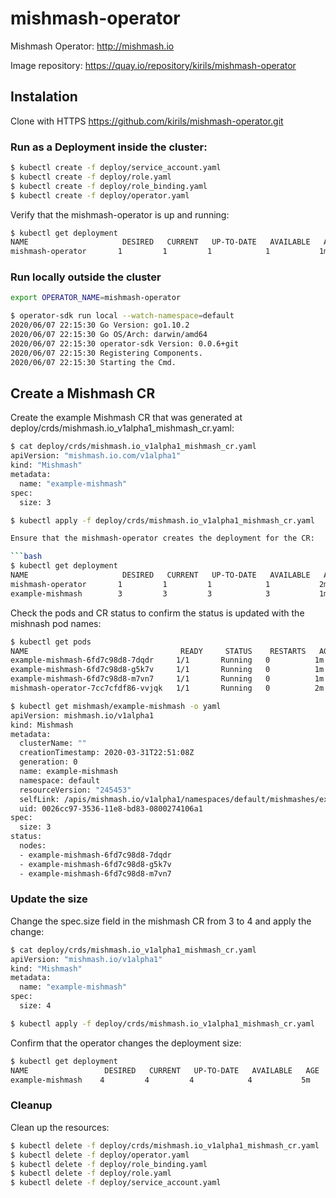 # mishmash-operator
Mishmash Operator: http://mishmash.io

Image repository: https://quay.io/repository/kirils/mishmash-operator

## Instalation

Clone with HTTPS
https://github.com/kirils/mishmash-operator.git

### Run as a Deployment inside the cluster:
```bash
$ kubectl create -f deploy/service_account.yaml
$ kubectl create -f deploy/role.yaml
$ kubectl create -f deploy/role_binding.yaml
$ kubectl create -f deploy/operator.yaml
```
Verify that the mishmash-operator is up and running:
```bash
$ kubectl get deployment
NAME                     DESIRED   CURRENT   UP-TO-DATE   AVAILABLE   AGE
mishmash-operator       1         1         1            1           1m
```
### Run locally outside the cluster
```bash
export OPERATOR_NAME=mishmash-operator
```

```bash
$ operator-sdk run local --watch-namespace=default
2020/06/07 22:15:30 Go Version: go1.10.2
2020/06/07 22:15:30 Go OS/Arch: darwin/amd64
2020/06/07 22:15:30 operator-sdk Version: 0.0.6+git
2020/06/07 22:15:30 Registering Components.
2020/06/07 22:15:30 Starting the Cmd.
```

## Create a Mishmash CR
Create the example Mishmash CR that was generated at deploy/crds/mishmash.io_v1alpha1_mishmash_cr.yaml:

```bash
$ cat deploy/crds/mishmash.io_v1alpha1_mishmash_cr.yaml
apiVersion: "mishmash.io.com/v1alpha1"
kind: "Mishmash"
metadata:
  name: "example-mishmash"
spec:
  size: 3
```

```bash
$ kubectl apply -f deploy/crds/mishmash.io_v1alpha1_mishmash_cr.yaml

Ensure that the mishmash-operator creates the deployment for the CR:

```bash
$ kubectl get deployment
NAME                     DESIRED   CURRENT   UP-TO-DATE   AVAILABLE   AGE
mishmash-operator       1         1         1            1           2m
example-mishmash        3         3         3            3           1m
```

Check the pods and CR status to confirm the status is updated with the mishnash pod names:

```bash
$ kubectl get pods
NAME                                  READY     STATUS    RESTARTS   AGE
example-mishmash-6fd7c98d8-7dqdr     1/1       Running   0          1m
example-mishmash-6fd7c98d8-g5k7v     1/1       Running   0          1m
example-mishmash-6fd7c98d8-m7vn7     1/1       Running   0          1m
mishmash-operator-7cc7cfdf86-vvjqk   1/1       Running   0          2m
```
```bash
$ kubectl get mishmash/example-mishmash -o yaml
apiVersion: mishmash.io/v1alpha1
kind: Mishmash
metadata:
  clusterName: ""
  creationTimestamp: 2020-03-31T22:51:08Z
  generation: 0
  name: example-mishmash
  namespace: default
  resourceVersion: "245453"
  selfLink: /apis/mishmash.io/v1alpha1/namespaces/default/mishmashes/example-mishmash
  uid: 0026cc97-3536-11e8-bd83-0800274106a1
spec:
  size: 3
status:
  nodes:
  - example-mishmash-6fd7c98d8-7dqdr
  - example-mishmash-6fd7c98d8-g5k7v
  - example-mishmash-6fd7c98d8-m7vn7
```

### Update the size
Change the spec.size field in the mishmash CR from 3 to 4 and apply the change:

```bash
$ cat deploy/crds/mishmash.io_v1alpha1_mishmash_cr.yaml
apiVersion: "mishmash.io/v1alpha1"
kind: "Mishmash"
metadata:
  name: "example-mishmash"
spec:
  size: 4
```

```bash
$ kubectl apply -f deploy/crds/mishmash.io_v1alpha1_mishmash_cr.yaml
```

Confirm that the operator changes the deployment size:

```bash
$ kubectl get deployment
NAME                 DESIRED   CURRENT   UP-TO-DATE   AVAILABLE   AGE
example-mishmash    4         4         4            4           5m
```

### Cleanup
Clean up the resources:

```bash
$ kubectl delete -f deploy/crds/mishmash.io_v1alpha1_mishmash_cr.yaml
$ kubectl delete -f deploy/operator.yaml
$ kubectl delete -f deploy/role_binding.yaml
$ kubectl delete -f deploy/role.yaml
$ kubectl delete -f deploy/service_account.yaml
```
